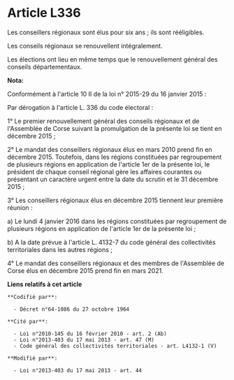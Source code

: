 # Article L336

Les conseillers régionaux sont élus pour six ans ; ils sont rééligibles.

Les conseils régionaux se renouvellent intégralement.

Les élections ont lieu en même temps que le renouvellement général des conseils départementaux.

**Nota:**

Conformément à l'article 10 II de la loi n° 2015-29 du 16 janvier 2015 : 

Par dérogation à l'article L. 336 du code électoral :

1° Le premier renouvellement général des conseils régionaux et de l'Assemblée de Corse suivant la promulgation de la présente
loi se tient en décembre 2015 ;

2° Le mandat des conseillers régionaux élus en mars 2010 prend fin en décembre 2015. Toutefois, dans les régions constituées
par regroupement de plusieurs régions en application de l'article 1er de la présente loi, le président de chaque conseil
régional gère les affaires courantes ou présentant un caractère urgent entre la date du scrutin et le 31 décembre 2015 ;

3° Les conseillers régionaux élus en décembre 2015 tiennent leur première réunion :

a) Le lundi 4 janvier 2016 dans les régions constituées par regroupement de plusieurs régions en application de l'article 1er
de la présente loi ;

b) A la date prévue à l'article L. 4132-7 du code général des collectivités territoriales dans les autres régions ;

4° Le mandat des conseillers régionaux et des membres de l'Assemblée de Corse élus en décembre 2015 prend fin en mars 2021.

**Liens relatifs à cet article**

	**Codifié par**:

	  - Décret n°64-1086 du 27 octobre 1964

	**Cité par**:

	  - Loi n°2010-145 du 16 février 2010 - art. 2 (Ab)
	  - Loi n°2013-403 du 17 mai 2013 - art. 47 (M)
	  - Code général des collectivités territoriales - art. L4132-1 (V)

	**Modifié par**:

	  - Loi n°2013-403 du 17 mai 2013 - art. 44
